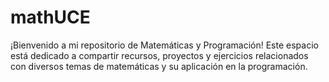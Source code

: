 # mathUCE
¡Bienvenido a mi repositorio de Matemáticas y Programación! Este espacio está dedicado a compartir recursos, proyectos y ejercicios relacionados con diversos temas de matemáticas y su aplicación en la programación.
